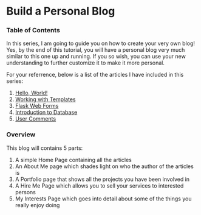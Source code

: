 # Build a Personal Blog

### Table of Contents

In this series, I am going to guide you on how to create your very own blog! Yes, by the end of this tutorial, you will have a personal blog very much similar to this one up and running. If you so wish, you can use your new understanding to further customize it to make it more personal.

For your referrence, below is a list of the articles I have included in this series:

1. [Hello, World!](hello_world.md)
2. [Working with Templates](flask_templates.md)
3. [Flask Web Forms](flask_web_forms.md)
4. [Introduction to Database](working_with_database.md)
5. [User Comments](display_user_comments.md)

### Overview

This blog will contains 5 parts:

1. A simple Home Page containing all the articles
2. An About Me page which shades light on who the author of the articles is
3. A Portfolio page that shows all the projects you have been involved in
4. A Hire Me Page which allows you to sell your services to interested persons
5. My Interests Page which goes into detail about some of the things you really enjoy doing